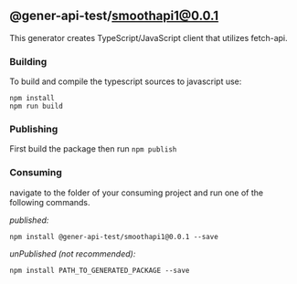 ## @gener-api-test/smoothapi1@0.0.1

This generator creates TypeScript/JavaScript client that utilizes fetch-api.

### Building

To build and compile the typescript sources to javascript use:
```
npm install
npm run build
```

### Publishing

First build the package then run ```npm publish```

### Consuming

navigate to the folder of your consuming project and run one of the following commands.

_published:_

```
npm install @gener-api-test/smoothapi1@0.0.1 --save
```

_unPublished (not recommended):_

```
npm install PATH_TO_GENERATED_PACKAGE --save
